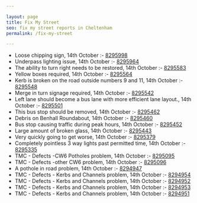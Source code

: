 ```yaml
---

layout: page
title: Fix My Street
seo: fix my street reports in Cheltenham
permalink: /fix-my-street

---
```


<!-- fix_marker starts -->

- Loose chipping sign, 14th October :- [8295998](https://www.fixmystreet.com/report/8295998)
- Underpass lighting issue, 14th October :- [8295964](https://www.fixmystreet.com/report/8295964)
- The ability to turn right needs to be restored, 14th October :- [8295583](https://www.fixmystreet.com/report/8295583)
- Yellow boxes required, 14th October :- [8295564](https://www.fixmystreet.com/report/8295564)
- Kerb is broken on the road outside numbers 9 and 11, 14th October :- [8295548](https://www.fixmystreet.com/report/8295548)
- Merge in turn signage required, 14th October :- [8295542](https://www.fixmystreet.com/report/8295542)
- Left lane should become a bus lane with more efficient lane layout., 14th October :- [8295501](https://www.fixmystreet.com/report/8295501)
- This bus stop should be removed, 14th October :- [8295462](https://www.fixmystreet.com/report/8295462)
- Debris on Benhall Roundabout, 14th October :- [8295460](https://www.fixmystreet.com/report/8295460)
- Bus stop causing traffic during peak hours, 14th October :- [8295452](https://www.fixmystreet.com/report/8295452)
- Large amount of broken glass, 14th October :- [8295443](https://www.fixmystreet.com/report/8295443)
- Very quickly going to get worse, 14th October :- [8295379](https://www.fixmystreet.com/report/8295379)
- Completely pointless 3 way lights past permitted time, 14th October :- [8295335](https://www.fixmystreet.com/report/8295335)
- TMC - Defects -CW6 Potholes  problem, 14th October :- [8295095](https://www.fixmystreet.com/report/8295095)
- TMC - Defects -other CW6 problem, 14th October :- [8295096](https://www.fixmystreet.com/report/8295096)
- A pothole in road problem, 14th October :- [8294947](https://www.fixmystreet.com/report/8294947)
- TMC - Defects - Kerbs and Channels problem, 14th October :- [8294954](https://www.fixmystreet.com/report/8294954)
- TMC - Defects - Kerbs and Channels problem, 14th October :- [8294952](https://www.fixmystreet.com/report/8294952)
- TMC - Defects - Kerbs and Channels problem, 14th October :- [8294953](https://www.fixmystreet.com/report/8294953)
- TMC - Defects - Kerbs and Channels problem, 14th October :- [8294951](https://www.fixmystreet.com/report/8294951)

<!-- fix_marker ends -->